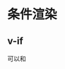# 条件渲染

## v-if
可以和<template>配合使用，不会改变页面结构<br>
v-if 指令用于条件性地渲染一块内容。这块内容只会在指令的表达式返回 truthy 值的时候被渲染
```js
<h1 v-if="awesome">Vue is awesome!</h1>
```
也可以用 v-else 添加一个“else 块”：
```js
<h1 v-if="awesome">Vue is awesome!</h1>
<h1 v-else>Oh no 😢</h1>
```
v-else-if，顾名思义，充当 v-if 的“else-if 块”，可以连续使用：
## v-show
用法大致一样
```js
<h1 v-show="ok">Hello!</h1>
```
